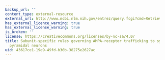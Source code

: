 ```yaml
---
backup_url: ''
content_type: external-resource
external_url: http://www.ncbi.nlm.nih.gov/entrez/query.fcgi?cmd=Retrieve&db=PubMed&dopt=Citation&list_uids=11348590
has_external_licence_warning: true
has_external_license_warning: true
is_broken: ''
license: https://creativecommons.org/licenses/by-nc-sa/4.0/
title: Subunit-specific rules governing AMPA-receptor trafficking to synapses in hippocampal
  pyramidal neurons
uid: 43617ce1-19e9-49fd-b30b-38275e2627ac
---
```

